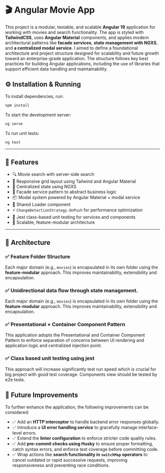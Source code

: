 # 🎬 Angular Movie App

This project is a modular, testable, and scalable **Angular 19** application for working with movies and search functionality. The app is styled with **TailwindCSS**, uses **Angular Material** components, and applies modern architectural patterns like **facade services**, **state management with NGXS**, and **a centralized modal service**.
I aimed to define a foundational architecture and project structure designed for scalability and future growth toward an enterprise-grade application. The structure follows key best practices for building Angular applications, including the use of libraries that support efficient data handling and maintainability.

## ⚙️ Installation & Running

To install dependencies, run:
```bash
npm install
```

To start the development server:
```bash
ng serve
```

To run unit tests:
```bash
ng test
```

---

## 🚀 Features

- 🔍 Movie search with server-side search
- 🧱 Responsive grid layout using Tailwind and Angular Material
- 🧠 Centralized state using NGXS
- 🧩 Facade service pattern to abstract business logic
- 📦 Modal system powered by Angular Material + modal service
- 🧱 Shared Loader component 
- ⚡️ `ChangeDetectionStrategy.OnPush` for performance optimization
- 🧪 Jest class-based unit testing for services and components
- 🧰 Scalable, feature-modular architecture


---

## 🧩 Architecture

### ✅ Feature Folder Structure
Each major domain (e.g., `movies`) is encapsulated in its own folder using the **feature-modular** approach. This improves maintainability, extensibility and encapsulation.


### ✅ Unidirectional data flow through state management.
Each major domain (e.g., `movies`) is encapsulated in its own folder using the **feature-modular** approach. This improves maintainability, extensibility and encapsulation.


### ✅ Presentational + Container Component Pattern
This application adopts the Presentational and Container Component Pattern to enforce separation of concerns between UI rendering and application logic and centralized injection point.


### ✅ Class based unit testing using jest
This approach will increase significantly test run speed which is crucial for big project with good test coverage. Components view should be tested by e2e tests.


## 🚧 Future Improvements

To further enhance the application, the following improvements can be considered:

- ✅ Add an **HTTP interceptor** to handle backend error responses globally.
- ✅ Introduce a **UI error handling service** to gracefully manage interface-level errors.
- ✅ Extend the **linter configuration** to enforce stricter code quality rules.
- ✅ Add **pre-commit checks using Husky** to ensure proper formatting, catch syntax errors, and enforce test coverage before committing code.
- ✅ Wrap actions like **search functionality in `switchMap` operators** to cancel outdated or rapid successive requests, improving responsiveness and preventing race conditions.
